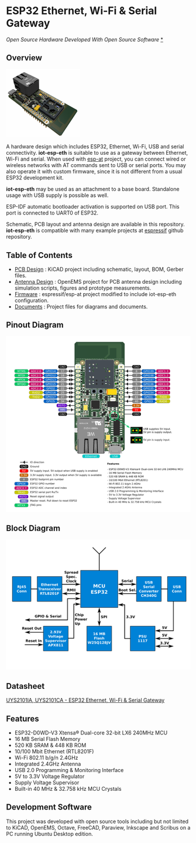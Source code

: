 # ESP32 Ethernet, Wi-Fi & Serial Gateway

_Open Source Hardware Developed With Open Source Software_ [*](#development-software)

## Overview

<picture>
  <source media="(prefers-color-scheme: dark)" srcset="./pcb/3dviewb.png">
  <source media="(prefers-color-scheme: light)" srcset="./pcb/3dvieww.png">
  <img alt="3D view." src="./pcb/3dvieww.png" width="40%">
</picture>

A hardware design which includes ESP32, Ethernet, Wi-Fi, USB and serial connectivity. **iot-esp-eth** is suitable to use as a gateway between Ethernet, Wi-Fi and serial. When used with [esp-at](https://github.com/espressif/esp-at) project, you can connect wired or wireless networks with AT commands sent to USB or serial ports. You may also operate it with custom firmware, since it is not different from a usual ESP32 development kit.

**iot-esp-eth** may be used as an attachment to a base board. Standalone usage with USB supply is possible as well.

ESP-IDF automatic bootloader activation is supported on USB port. This port is connected to UART0 of ESP32.

Schematic, PCB layout and antenna design are available in this repository. **iot-esp-eth** is compatible with many example projects at [espressif](https://github.com/espressif/) github repository.

## Table of Contents

- [PCB Design](./pcb/) : KiCAD project including schematic, layout, BOM, Gerber files.
- [Antenna Design](./antenna/) : OpenEMS project for PCB antenna design including simulation scripts, figures and prototype measurements.
- [Firmware](./firmware/) : espressif/esp-at project modified to include iot-esp-eth configuration.
- [Documents](./document/) : Project files for diagrams and documents.

## Pinout Diagram

![Pinout](./document/pinout.png)

## Block Diagram

![Blocks](./document/blocks.png)

## Datasheet

[UYS2101IA, UYS2101CA - ESP32 Ethernet, Wi-Fi & Serial Gateway](./document/uys2101.pdf)

## Features

- ESP32-D0WD-V3 Xtensa® Dual-core 32-bit LX6 240MHz MCU 
- 16 MB Serial Flash Memory
- 520 KB SRAM & 448 KB ROM
- 10/100 Mbit Ethernet (RTL8201F)
- Wi-Fi 802.11 b/g/n 2.4GHz
- Integrated 2.4GHz Antenna
- USB 2.0 Programming & Monitoring Interface
- 5V to 3.3V Voltage Regulator
- Supply Voltage Supervisor
- Built-in 40 MHz & 32.758 kHz MCU Crystals

## Development Software

This project was developed with open source tools including but not limited to KiCAD, OpenEMS, Octave, FreeCAD, Paraview, Inkscape and Scribus on a PC running Ubuntu Desktop edition.
